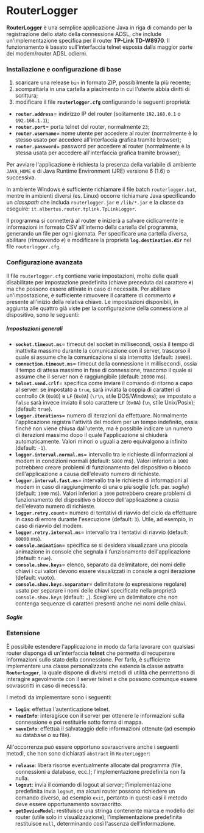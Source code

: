 RouterLogger
============

**RouterLogger** &egrave; una semplice applicazione Java in riga di comando per la registrazione dello stato della connessione ADSL, che include un'implementazione specifica per il router **TP-Link TD-W8970**. Il funzionamento &egrave; basato sull'interfaccia telnet esposta dalla maggior parte dei modem/router ADSL odierni.


### Installazione e configurazione di base

1. scaricare una release <code>bin</code> in formato ZIP, possibilmente la pi&ugrave; recente;
2. scompattarla in una cartella a piacimento in cui l'utente abbia diritti di scrittura;
3. modificare il file <code>**routerlogger.cfg**</code> configurando le seguenti propriet&agrave;:
  * <code>**router.address**</code>= indirizzo IP del router (solitamente <code>192.168.0.1</code> o <code>192.168.1.1</code>);
  * <code>**router.port**</code>= porta telnet del router, normalmente <code>23</code>;
  * <code>**router.username**</code>= nome utente per accedere al router (normalmente &egrave; lo stesso usato per accedere all'interfaccia grafica tramite browser);
  * <code>**router.password**</code>= password per accedere al router (normalmente &egrave; la stessa usata per accedere all'interfaccia grafica tramite browser);

Per avviare l'applicazione &egrave; richiesta la presenza della variabile di ambiente <code>JAVA_HOME</code> e di Java Runtime Environment (JRE) versione 6 (1.6) o successiva.

In ambiente Windows &egrave; sufficiente richiamare il file batch <code>routerlogger.bat</code>, mentre in ambienti diversi (es. Linux) occorre richiamare Java specificando un *classpath* che includa <code>routerlogger.jar</code> e <code>/lib/*.jar</code> e la classe da eseguire: <code>it.albertus.router.tplink.TpLinkLogger</code>.

Il programma si connetter&agrave; al router e inizier&agrave; a salvare ciclicamente le informazioni in formato CSV all'interno della cartella del programma, generando un file per ogni giornata. Per specificare una cartella diversa, abilitare (rimuovendo <code>#</code>) e modificare la propriet&agrave; <code>**log.destination.dir**</code> nel file <code>routerlogger.cfg</code>.


### Configurazione avanzata

Il file <code>routerlogger.cfg</code> contiene varie impostazioni, molte delle quali  disabilitate per impostazione predefinita (chiave preceduta dal carattere <code>#</code>) ma che possono essere attivate in caso di necessit&agrave;. Per abilitare un'impostazione, &egrave; sufficiente rimuovere il carattere di commento <code>#</code> presente all'inizio della relativa chiave. Le impostazioni disponibili, in aggiunta alle quattro gi&agrave; viste per la configurazione della connessione al dispositivo, sono le seguenti:

##### Impostazioni generali

* <code>**socket.timeout.ms**</code>= timeout del socket in millisecondi, ossia il tempo di inattivita massimo durante la comunicazione con il server, trascorso il quale si assume che la comunicazione si sia interrotta (default: <code>30000</code>).
* <code>**connection.timeout.ms**</code>= timeout della connessione in millisecondi, ossia il tempo di attesa massimo in fase di connessione, trascorso il quale si assume che il server non &egrave; raggiungibile (default: <code>20000</code> ms).
* <code>**telnet.send.crlf**</code>= specifica come inviare il comando di ritorno a capo al server: se impostato a <code>true</code>, sar&agrave; inviata la coppia di caratteri di controllo <code>CR</code> (<code>0x0D</code>) e <code>LF</code> (<code>0x0A</code>) (<code>\r\n</code>, stile DOS/Windows); se impostato a <code>false</code> sar&agrave; invece inviato il solo carattere <code>LF</code> (<code>0x0A</code>) (<code>\n</code>, stile Unix/Posix); (default: <code>true</code>).
* <code>**logger.iterations**</code>= numero di iterazioni da effettuare. Normalmente l'applicazione registra l'attivit&agrave; del modem per un tempo indefinito, ossia finch&eacute; non viene chiusa dall'utente, ma &egrave; possibile indicare un numero di iterazioni massimo dopo il quale l'applicazione si chiuder&agrave; automaticamente. Valori minori o uguali a zero equivalgono a infinito (default: <code>-1</code>).
* <code>**logger.interval.normal.ms**</code>= intervallo tra le richieste di informazioni al modem in condizioni normali (default: <code>5000</code> ms). Valori inferiori a <code>1000</code> potrebbero creare problemi di funzionamento del dispositivo o blocco dell'applicazione a causa dell'elevato numero di richieste.
* <code>**logger.interval.fast.ms**</code>= intervallo tra le richieste di informazioni al modem in caso di raggiungimento di una o pi&ugrave; soglie (cfr. par. *soglie*) (default: <code>1000</code> ms). Valori inferiori a <code>1000</code> potrebbero creare problemi di funzionamento del dispositivo o blocco dell'applicazione a causa dell'elevato numero di richieste.
* <code>**logger.retry.count**</code>= numero di tentativi di riavvio del ciclo da effettuare in caso di errore durante l'esecuzione (default: <code>3</code>). Utile, ad esempio, in caso di riavvio del modem.
* <code>**logger.retry.interval.ms**</code>= intervallo tra i tentativi di riavvio (default: <code>60000</code> ms). 
* <code>**console.animation**</code>= specifica se si desidera visualizzare una piccola animazione in console che segnala il funzionamento dell'applicazione (default: <code>true</code>).
* <code>**console.show.keys**</code>= elenco, separato da delimitatore, dei nomi delle chiavi i cui valori devono essere visualizzati in console a ogni iterazione (default: vuoto).
* <code>**console.show.keys.separator**</code>= delimitatore (o espressione regolare) usato per separare i nomi delle chiavi specificate nella propriet&agrave; <code>console.show.keys</code> (default: <code>,</code>). Scegliere un delimitatore che non contenga sequenze di caratteri presenti anche nei nomi delle chiavi.

##### Soglie



### Estensione

&Egrave; possibile estendere l'applicazione in modo da farla lavorare con qualsiasi router disponga di un'interfaccia **telnet** che permetta di recuperare informazioni sullo stato della connessione. Per farlo, &egrave; sufficiente implementare una classe personalizzata che estenda la classe astratta <code>**RouterLogger**</code>, la quale dispone di diversi metodi di utilit&agrave; che permettono di interagire agevolmente con il server telnet e che possono comunque essere sovrascritti in caso di necessit&agrave;.

I metodi da implementare sono i seguenti:
* <code>**login**</code>: effettua l'autenticazione telnet.
* <code>**readInfo**</code>: interagisce con il server per ottenere le informazioni sulla connessione e poi restituirle sotto forma di mappa.
* <code>**saveInfo**</code>: effettua il salvataggio delle informazioni ottenute (ad esempio su database o su file).

All'occorrenza pu&ograve; essere opportuno sovrascrivere anche i seguenti metodi, che non sono dichiarati <code>abstract</code> in <code>RouterLogger</code>:
* <code>**release**</code>: libera risorse eventualmente allocate dal programma (file, connessioni a database, ecc.); l'implementazione predefinita non fa nulla.
* <code>**logout**</code>: invia il comando di logout al server; l'implementazione predefinita invia <code>logout</code>, ma alcuni router possono richiedere un comando diverso, ad esempio <code>exit</code>, pertanto in questi casi il metodo deve essere opportunamento sovrascritto.
* <code>**getDeviceModel**</code>: restituisce una stringa contenente marca e modello del router (utile solo in visualizzazione); l'implementazione predefinita restituisce <code>null</code>, determinando cos&igrave; l'assenza dell'informazione.
